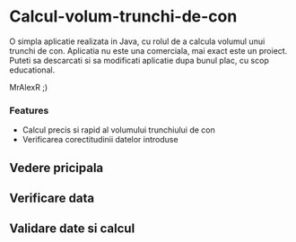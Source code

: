 # Calcul-volum-trunchi-de-con

O simpla aplicatie realizata in Java, cu rolul de a calcula volumul unui trunchi de con.
Aplicatia nu este una comerciala, mai exact este un proiect.
Puteti sa descarcati si sa modificati aplicatie dupa bunul plac, cu scop educational.

MrAlexR ;)

### Features
- Calcul precis si rapid al volumului trunchiului de con
- Verificarea corectitudinii datelor introduse

## Vedere pricipala

## Verificare data

## Validare date si calcul
